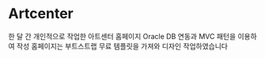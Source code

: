 # Artcenter
한 달 간 개인적으로 작업한 아트센터 홈페이지
Oracle DB 연동과 MVC 패턴을 이용하여 작성
홈페이지는 부트스트랩 무료 템플릿을 가져와 디자인 작업하였습니다
